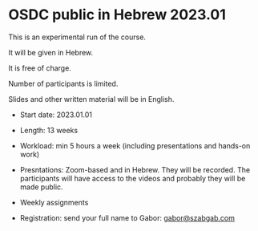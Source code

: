 # OSDC public in Hebrew 2023.01

This is an experimental run of the course.

It will be given in Hebrew.

It is free of charge.

Number of participants is limited.

Slides and other written material will be in English.

* Start date: 2023.01.01
* Length: 13 weeks
* Workload: min 5 hours a week (including presentations and hands-on work)
* Presntations: Zoom-based and in Hebrew. They will be recorded. The participants will have access to the videos and probably they will be made public.
* Weekly assignments

* Registration: send your full name to Gabor: gabor@szabgab.com


